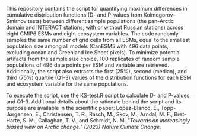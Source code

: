 This repository contains the script for quantifying maximum differences in cumulative distribution functions (D- and P-values from Kolmogorov–Smirnov tests) between different sample populations (the pan-Arctic domain and INTERACT stations, with or without Russian stations) across eight CMIP6 ESMs and eight ecosystem variables. The code randomly samples the same number of grid cells from all ESMs, equal to the smallest population size among all models (CanESM5 with 496 data points, excluding ocean and Greenland Ice Sheet pixels). To minimize potential artifacts from the sample size choice, 100 replicates of random sample populations of 496 data points per ESM and variable are retrieved. Additionally, the script also extracts the first (25%), second (median), and third (75%) quartile (Q1-3) values of the distribution functions for each ESM and ecosystem variable for the same populations. 

To execute the script, use the KS-test.R script to calculate D- and P-values, and Q1-3. Additional details about the rationale behind the script and its purpose are available in the scientific paper: López-Blanco, E., Topp-Jørgensen, E., Christensen, T. R., Rasch, M., Skov, M., Arndal, M. F., Bret-Harte, S. M., Callaghan, T. V., and Schmidt, N. M.  <i>"Towards an increasingly biased view on Arctic change."<i> (2023) Nature Climate Change.


